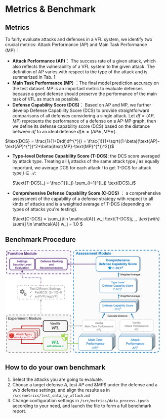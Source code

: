 # Metrics & Benchmark

## Metrics

To fairly evaluate attacks and defenses in a VFL system, we identify two crucial metrics: Attack
Performance (AP) and Main Task Performance (MP)：

- **Attack Performance (AP)**： The success rate of a given attack, which also reflects the vulnerability of a VFL system to the given attack. The definition of AP varies with respect to the type of the attack and is summarized in Tab. 1
- **Main Task Performance (MP)** ：The final model prediction accuracy on the test dataset. MP is an important metric to evaluate defenses because a good defense should preserve the performance of the main task of VFL as much as possible.
- **Defense Capability Score (DCS)**： Based on AP and MP, we further develop Defense Capability Score (DCS) to provide straightforward comparisons of all defenses considering a single attack. Let $df = (AP, MP)$ represents the performance of a defense on a AP-MP graph, then we define its defense capability score (DCS) based on the distance between $df$ to an ideal defense $df ∗ = (AP∗, MP∗)$.

$\text{DCS} = \frac{1}{1+D(df,df^{*})} = \frac{1}{1+\sqrt{(1-\beta)(\text{AP}-\text{AP}^{*})^2+\beta(\text{MP}-\text{MP}^{*})^2}}$

- **Type-level Defense Capability Score (T-DCS)**: the DCS score averaged by attack type. 
  Treating all $I_j$ attacks of the same attack type $j$ as equally important, we average DCS for each attack $i$ to get T-DCS for attack type $j\in \mathcal{A}$:

  $\text{T-DCS}_j = \frac{1}{I_j} \sum_{i=1}^{I_j} \text{DCS}_i$

- **Comprehensive Defense Capability Score (C-DCS)** ： a comprehensive assessment of the capability of a defense strategy with respect to all kinds of attacks and is a weighted average of T-DCS (depending on types of attacks you're testing).
  
  $\text{C-DCS} = \sum_{j\in \mathcal{A}} w_j \text{T-DCS}_j, \,\, \text{with} \sum_{j \in \mathcal{A}} w_j = 1.0 $

## Benchmark Procedure

 ![BenchmarkPipline](figures/benchmark_pipeline.png)



## How to do your own benchmark

1. Select the attacks you are going to evaluate.
2. Choose a target defense $A$, test $AP$ and &MP$ under the defense and a w/o defense settings, and align the results as in  `/src/metrics/test_data_by_attack.md`
3. Change configuration settings in `/src/metrics/data_process.ipynb` according to your need, and launch the file to form a full benchmark report.
